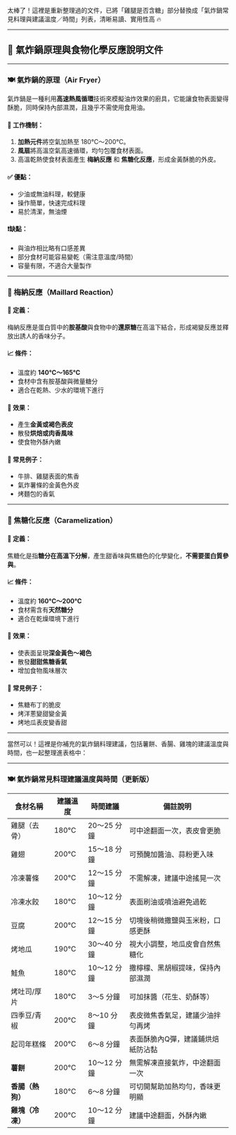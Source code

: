 太棒了！這裡是重新整理過的文件，已將「雞腿是否含糖」部分替換成「氣炸鍋常見料理與建議溫度／時間」列表，清晰易讀、實用性高 🔥

---

## 📘 氣炸鍋原理與食物化學反應說明文件

---

### 🍽 氣炸鍋的原理（Air Fryer）

氣炸鍋是一種利用**高速熱風循環**技術來模擬油炸效果的廚具，它能讓食物表面變得酥脆，同時保持內部濕潤，且幾乎不需使用食用油。

#### 🔧 工作機制：
1. **加熱元件**將空氣加熱至 180°C～200°C。
2. **風扇**將高溫空氣高速循環，均勻包覆食材表面。
3. 高溫乾熱使食材表面產生 **梅納反應** 和 **焦糖化反應**，形成金黃酥脆的外皮。

#### ✅ 優點：
- 少油或無油料理，較健康
- 操作簡單，快速完成料理
- 易於清潔，無油煙

#### ❗缺點：
- 與油炸相比略有口感差異
- 部分食材可能容易變乾（需注意溫度/時間）
- 容量有限，不適合大量製作

---

### 🔬 梅納反應（Maillard Reaction）

#### 📌 定義：
梅納反應是蛋白質中的**胺基酸**與食物中的**還原糖**在高溫下結合，形成褐變反應並釋放出誘人的香味分子。

#### 📈 條件：
- 溫度約 **140°C～165°C**
- 食材中含有胺基酸與微量糖分
- 適合在乾熱、少水的環境下進行

#### 🎯 效果：
- 產生**金黃或褐色表皮**
- 散發**烘焙或肉香風味**
- 使食物外酥內嫩

#### 🍳 常見例子：
- 牛排、雞腿表面的焦香
- 氣炸薯條的金黃色外皮
- 烤麵包的香氣

---

### 🍬 焦糖化反應（Caramelization）

#### 📌 定義：
焦糖化是指**糖分在高溫下分解**，產生甜香味與焦糖色的化學變化，**不需要蛋白質參與**。

#### 📈 條件：
- 溫度約 **160°C～200°C**
- 食材需含有**天然糖分**
- 適合在乾燥環境下進行

#### 🎯 效果：
- 使表面呈現**深金黃色～褐色**
- 散發**甜甜焦糖香氣**
- 增加食物風味層次

#### 🍳 常見例子：
- 焦糖布丁的脆皮
- 烤洋蔥變甜變金黃
- 烤地瓜表皮變香甜

---

當然可以！這裡是你補充的氣炸鍋料理建議，包括薯餅、香腸、雞塊的建議溫度與時間，也一起整理進表格中：

---

### 🍽 氣炸鍋常見料理建議溫度與時間（更新版）

| 食材名稱       | 建議溫度 | 時間建議   | 備註說明                              |
|----------------|----------|------------|---------------------------------------|
| 雞腿（去骨）   | 180°C    | 20～25 分鐘 | 可中途翻面一次，表皮會更脆             |
| 雞翅           | 200°C    | 15～18 分鐘 | 可預醃加醬油、蒜粉更入味               |
| 冷凍薯條       | 200°C    | 12～15 分鐘 | 不需解凍，建議中途搖晃一次             |
| 冷凍水餃       | 180°C    | 10～12 分鐘 | 表面刷油或噴油避免過乾                 |
| 豆腐           | 200°C    | 12～15 分鐘 | 切塊後稍微撒鹽與玉米粉，口感更酥       |
| 烤地瓜         | 190°C    | 30～40 分鐘 | 視大小調整，地瓜皮會自然焦糖化         |
| 鮭魚           | 180°C    | 10～12 分鐘 | 撒檸檬、黑胡椒提味，保持內部濕潤       |
| 烤吐司/厚片    | 180°C    | 3～5 分鐘   | 可加抹醬（花生、奶酥等）              |
| 四季豆/青椒    | 200°C    | 8～10 分鐘  | 表皮微焦香氣足，建議少油拌勻再烤       |
| 起司年糕條     | 200°C    | 6～8 分鐘   | 表面酥脆內Q彈，建議鋪烘焙紙防沾黏      |
| **薯餅**       | 200°C    | 10～12 分鐘 | 無需解凍直接氣炸，中途翻面一次         |
| **香腸（熱狗）** | 180°C    | 6～8 分鐘   | 可切開幫助加熱均勻，香味更明顯         |
| **雞塊（冷凍）** | 200°C    | 10～12 分鐘 | 建議中途翻面，外酥內嫩                 |
